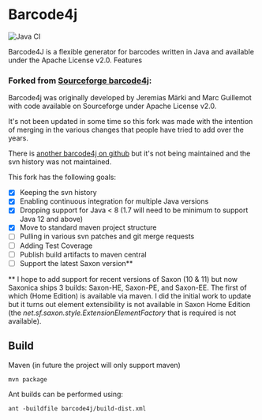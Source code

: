 Barcode4j
=========

![Java CI](https://github.com/SingingBush/barcode4j/workflows/Java%20CI/badge.svg)

Barcode4J is a flexible generator for barcodes written in Java and available under the Apache License v2.0. Features

### Forked from [Sourceforge barcode4j](https://sourceforge.net/p/barcode4j/):

Barcode4j was originally developed by Jeremias Märki and Marc Guillemot with code available on Sourceforge under Apache License v2.0.

It's not been updated in some time so this fork was made with the intention of merging in the various changes that people have tried to add over the years.

There is [another barcode4j on github](https://github.com/jeremycrosbie/barcode4j) but it's not being maintained and the svn history was not maintained.

This fork has the following goals:

- [x] Keeping the svn history
- [x] Enabling continuous integration for multiple Java versions
- [x] Dropping support for Java < 8 (1.7 will need to be minimum to support Java 12 and above)
- [x] Move to standard maven project structure
- [ ] Pulling in various svn patches and git merge requests
- [ ] Adding Test Coverage
- [ ] Publish build artifacts to maven central
- [ ] Support the latest Saxon version**

** I hope to add support for recent versions of Saxon (10 & 11) but now Saxonica ships 3 builds: Saxon-HE, Saxon-PE, and Saxon-EE. The first of which (Home Edition) is available via maven. I did the initial work to update but it turns out element extensibility is not available in Saxon Home Edition (the _net.sf.saxon.style.ExtensionElementFactory_ that is required is not available).


## Build

Maven (in future the project will only support maven)

```
mvn package
```

Ant builds can be performed using:

```
ant -buildfile barcode4j/build-dist.xml
```